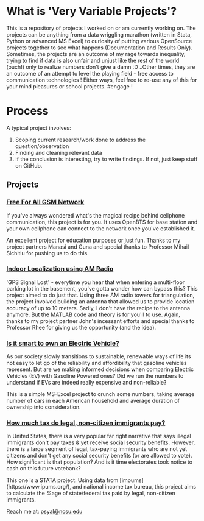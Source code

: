 # What is 'Very Variable Projects'?

This is a repository of projects I worked on or am currently working on. The projects can be anything from a data wriggling  marathon (written in Stata, Python or advanced MS Excel) to curiosity of putting various OpenSource projects together to see what happens (Documentation and Results Only). Sometimes, the projects are an outcome of my rage towards inequality, trying to find if data is also unfair and unjust like the rest of the world (ouch!) only to realize numbers don't give a damn :D ..Other times, they are an outcome of an attempt to level the playing field - free access to communication technologies ! Either ways, feel free to re-use any of this for your mind pleasures or school projects. #engage !

# Process

A typical project involves:
1. Scoping current research/work done to address the question/observation
2. Finding and cleaning relevant data
3. If the conclusion is interesting, try to write findings. If not, just keep stuff on GitHub.


## Projects

### [Free For All GSM Network]()
<p>If you've always wondered what's the magical recipe behind cellphone communication, this project is for you. It uses OpenBTS for base station and your own cellphone can connect to the network once you've established it.</p>
<p>An excellent project for education purposes or just fun. Thanks to my project partners Manasi and Guna and special thanks to Professor Mihail Sichitiu for pushing us to do this.</p>

### [Indoor Localization using AM Radio]()
'GPS Signal Lost' - everytime you hear that when entering a multi-floor parking lot in the basement, you've gotta wonder how can bypass this? This project aimed to do just that. Using three AM radio towers for triangulation, the project involved building an antenna that allowed us to provide location accuracy of up to 10 meters. Sadly, I don't have the recipe to the antenna anymore. But the MATLAB code and theory is for you'll to use. Again, thanks to my project partner John's incessant efforts and special thanks to Professor Rhee for giving us the opportunity (and the idea).

### [Is it smart to own an Electric Vehicle?]()
<p>As our society slowly transitions to sustainable, renewable ways of life its not easy to let go of the reliability and affordibility that gasoline vehicles represent. But are we making informed decisions when comparing Electric Vehicles (EV) with Gasoline Powered ones? Did we run the numbers to understand if EVs are indeed really expensive and non-reliable? </p>
<p>This is a simple MS-Excel project to crunch some numbers, taking average number of cars in each American household and average duration of ownership into consideration.</p>

### [How much tax do legal, non-citizen immigrants pay?]()
<p> In United States, there is a very popular far right narrative that says illegal immigrants don't pay taxes & yet receive social security benefits. However, there is a large segment of legal, tax-paying immigrants who are not yet citizens and don't get any social security benefits (or are allowed to vote). How significant is that population? And is it time electorates took notice to cash on this future votebank? </p>
This one is a STATA project. Using data from [impums](https://www.ipums.org/), and national income tax bureau, this project aims to calculate the %age of state/federal tax paid by legal, non-citizen immigrants.










Reach me at: psyal@ncsu.edu
